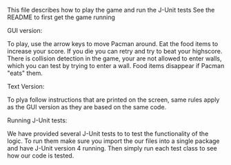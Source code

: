 This file describes how to play the game and run the J-Unit tests
See the README to first get the game running 

GUI version:

To play, use the arrow keys to move Pacman around. Eat the food items to increase your score. If you die you can retry
and try to beat your highscore. 
There is collision detection in the game, your are not allowed to enter walls, which you can test by trying to enter a 
wall. Food items disappear if Pacman "eats" them.

Text Version:

To plya follow instructions that are printed on the screen, same rules apply as the GUI version as they are based on the
same code.

Running J-Unit tests:

We have provided several J-Unit tests to to test the functionality of the logic. To run them make sure you import the our
files into a single package and have J-Unit version 4 running. Then simply run each test class to see how our code is tested.


